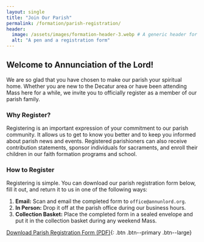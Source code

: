 ```yaml
---
layout: single
title: "Join Our Parish"
permalink: /formation/parish-registration/
header:
  image: /assets/images/formation-header-3.webp # A generic header for this section
  alt: "A pen and a registration form"
---
```


## Welcome to Annunciation of the Lord!

We are so glad that you have chosen to make our parish your spiritual home. Whether you are new to the Decatur area or have been attending Mass here for a while, we invite you to officially register as a member of our parish family.

### Why Register?
Registering is an important expression of your commitment to our parish community. It allows us to get to know you better and to keep you informed about parish news and events. Registered parishioners can also receive contribution statements, sponsor individuals for sacraments, and enroll their children in our faith formation programs and school.

### How to Register
Registering is simple. You can download our parish registration form below, fill it out, and return it to us in one of the following ways:

1.  **Email:** Scan and email the completed form to `office@annunlord.org`.
2.  **In Person:** Drop it off at the parish office during our business hours.
3.  **Collection Basket:** Place the completed form in a sealed envelope and put it in the collection basket during any weekend Mass.

[Download Parish Registration Form (PDF)](/assets/files/parish-registration-form.pdf){: .btn .btn--primary .btn--large}
